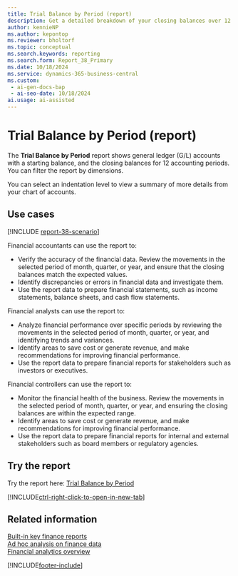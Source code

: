 ```yaml
---
title: Trial Balance by Period (report)
description: Get a detailed breakdown of your closing balances over 12 accounting periods for each general ledger account.
author: kennieNP
ms.author: kepontop
ms.reviewer: bholtorf
ms.topic: conceptual
ms.search.keywords: reporting
ms.search.form: Report_38_Primary
ms.date: 10/18/2024
ms.service: dynamics-365-business-central
ms.custom:
 - ai-gen-docs-bap
 - ai-seo-date: 10/18/2024
ai.usage: ai-assisted
---
```


# Trial Balance by Period (report)

The **Trial Balance by Period** report shows general ledger (G/L) accounts with a starting balance, and the closing balances for 12 accounting periods. You can filter the report by dimensions.

You can select an indentation level to view a summary of more details from your chart of accounts.

## Use cases

[!INCLUDE [report-38-scenario](../includes/report-38-scenario-include.md)]

<!-- 
Prompt

Below is a report in an ERP system. Provide 3-4 use cases for different personas working with core finance.
Format like this:    
  
As a <persona>, use the report to    
* use case 1  
* use case 2    

Do not capitalize the persona names. 
Do not start lines with ""Use the data to""

## Report name
Trial Balance by Period

## Report description
Shows the opening balance by general ledger account, the movements in the selected period of month, quarter, or year, and the resulting closing balance. Tip: The report can display profit and loss (P&L) with a total for each month.

### What the report does
The *Trial Balance by Period* report shows general ledger (G/L) accounts with a starting balance, and the closing balances for 12 accounting periods. Can be filtered by Dimensions.

You can select an indentation level to view a summary of more detailed view of your chart of accounts.

### Use cases
Get a more detailed breakdown of your closing balances by getting a breakdown over 12 accounting periods for each general ledger (G/L) account.
This report helps businesses track financial performance over specific periods, making it easier to identify trends and variances.

Please include your data sources and URLs

-->

Financial accountants can use the report to:

* Verify the accuracy of the financial data. Review the movements in the selected period of month, quarter, or year, and ensure that the closing balances match the expected values.
* Identify discrepancies or errors in financial data and investigate them.
* Use the report data to prepare financial statements, such as income statements, balance sheets, and cash flow statements.

Financial analysts can use the report to:

* Analyze financial performance over specific periods by reviewing the movements in the selected period of month, quarter, or year, and identifying trends and variances.
* Identify areas to save cost or generate revenue, and make recommendations for improving financial performance.
* Use the report data to prepare financial reports for stakeholders such as investors or executives.

Financial controllers can use the report to:

* Monitor the financial health of the business. Review the movements in the selected period of month, quarter, or year, and ensuring the closing balances are within the expected range.
* Identify areas to save cost or generate revenue, and make recommendations for improving financial performance.
* Use the report data to prepare financial reports for internal and external stakeholders such as board members or regulatory agencies.

## Try the report

Try the report here: [Trial Balance by Period](https://businesscentral.dynamics.com?report=38)

[!INCLUDE[ctrl-right-click-to-open-in-new-tab](../includes/ctrl-right-click-to-open-in-new-tab.md)]

## Related information

[Built-in key finance reports](../finance-reports.md)  
[Ad hoc analysis on finance data](../ad-hoc-analysis-finance.md)  
[Financial analytics overview](../bi.md)  

[!INCLUDE[footer-include](../includes/footer-banner.md)]